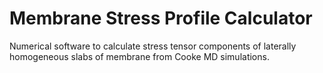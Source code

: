 # Membrane Stress Profile Calculator
Numerical software to calculate stress tensor components of laterally homogeneous slabs of membrane from Cooke MD simulations.